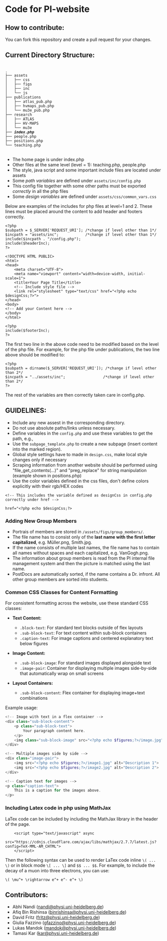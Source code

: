 # Code for PI-website

## How to contribute:
You can fork this repository and create a pull request for your changes.

## Current Directory Structure:

<pre><code>
.
├── assets
│   ├── css
│   ├── figs
│   ├── inc
│   └── js
├── publications
│   ├── atlas_pub.php
│   ├── hvmaps_pub.php
│   └── mu3e_pub.php
├── research
│   ├── ATLAS
│   ├── HV-MAPS
│   └── mu3e
├── <b><i>index.php</i></b>
├── people.php
├── positions.php
└── teaching.php
</code>
</pre>

- The home page is under index.php
- Other files at the same level (level = 1): teaching.php, people.php
- The style, java script and some important include files are located under assets
- Some *path variables* are defined under `assets/inc/config.php`
- This config file together with some other paths must be exported *correctly* in all the php files 
- Some *design variables* are defined under `assets/css/common_vars.css`

Below are examples of the includes for php files at level=1 and 2.
These lines must be placed around the content to add header and footers correctly.

```
<?php
$subpath = $_SERVER['REQUEST_URI']; /*change if level other than 1*/
$incpath = "assets/inc";            /*change if level other than 1*/
include($incpath . "/config.php");
include($headerInc);
?>

<!DOCTYPE HTML PUBLIC>
<html>
<head>
    <meta charset="UTF-8">
    <meta name="viewport" content="width=device-width, initial-scale=1">
    <title>Your Page Title</title>
	<!-- Include style file -->
    <link rel="stylesheet" type="text/css" href="<?php echo $designCss;?>">
</head>
<body>
<!-- Add your Content here -->
</body>
</html>

<?php
include($footerInc); 
?>
```
The first two line in the above code need to be modified based on the level of the php file.
For example, for the php file under publications, the two line above should be modified to:
```
<?php
$subpath = dirname($_SERVER['REQUEST_URI']); /*change if level other than 2*/
$incpath = "../assets/inc";                 /*change if level other than 2*/
?>
```
The rest of the variables are then correctly taken care in config.php.

## GUIDELINES:

- Include any new assest in the corresponding directory.
- Do not use absolute paths/links unless necessary.
- Define variables in the `config.php` and use these variables to get the path, e.g.,
- Use the `subpage_template.php` to create a new subpage (insert content into the marked region).
- Global style settings have to made in `design.css`, make local style changes only if necessary
- Scraping information from another website should be performed using "file_get_contents(...)" and "preg_replace" for string manipulation (example shown in positions.php)
- Use the color variables defined in the css files, don't define colors explicitly with their rgb/HEX codes
```
<!-- This includes the variable defined as designCss in config.php correctly under href -->

href="<?php echo $designCss;?>
```

### Adding New Group Members

- Portrais of members are stored in `/assets/figs/group_members/`.
- The file name has to consist only of the **last name with the first letter capitalized**, e.g. Müller.png, Smith.jpg.
- If the name consists of multiple last names, the file name has to contain all names without spaces and each capitalized, e.g. VanGogh.png.
- The information about group members is read from the PI internal file management system and then the picture is matched using the last name.
- PostDocs are automatically sorted, if the name contains a Dr. infront. All other group members are sorted into students.

### Common CSS Classes for Content Formatting

For consistent formatting across the website, use these standard CSS classes:

- **Text Content:**
  - `.block-text`: For standard text blocks outside of flex layouts
  - `.sub-block-text`: For text content within sub-block containers
  - `.caption-text`: For image captions and centered explanatory text below figures

- **Image Content:**
  - `.sub-block-image`: For standard images displayed alongside text
  - `.image-pair`: Container for displaying multiple images side-by-side that automatically wrap on small screens

- **Layout Containers:**
  - `.sub-block-content`: Flex container for displaying image+text combinations 

Example usage:
```php
<!-- Image with text in a flex container -->
<div class="sub-block-content">
    <p class="sub-block-text">
        Your paragraph content here.
    </p>
    <img class="sub-block-image" src="<?php echo $figures;?>/image.jpg" alt="Description">
</div>

<!-- Multiple images side by side -->
<div class="image-pair">
    <img src="<?php echo $figures;?>/image1.jpg" alt="Description 1">
    <img src="<?php echo $figures;?>/image2.jpg" alt="Description 2">
</div>

<!-- Caption text for images -->
<p class="caption-text">
    This is a caption for the images above.
</p>
```

### Including Latex code in php using MathJax
LaTex code can be included by including the MathJax library in the header of the page.
```
	<script type="text/javascript" async
	  src="https://cdnjs.cloudflare.com/ajax/libs/mathjax/2.7.7/latest.js?config=TeX-MML-AM_CHTML">
	</script>
```
Then the following syntax can be used to render LaTex code inline `\( ... \)` or in block mode `\[ ... \]` and `$$ ... $$`.
For example, to include the decay of a muon into three electrons, you can use:
```
\( \mu^+ \rightarrow e^+ e^- e^+ \)
```

## Contributors:
- Abhi Nandi (<a href="mailto:nandi@physi.uni-heidelberg.de">nandi@physi.uni-heidelberg.de</a>)
- Afiq Bin Rishinsa (<a href="mailto:binrishinsa@physi.uni-heidelberg.de">binrishinsa@physi.uni-heidelberg.de</a>)
- David Fritz (<a href="mailto:fritz@physi.uni-heidelberg.de">fritz@physi.uni-heidelberg.de</a>)
- Giulia Fazzino (<a href="mailto:gfazzino@physi.uni-heidelberg.de">gfazzino@physi.uni-heidelberg.de</a>)
- Lukas Mandok (<a href="mailto:mandok@physi.uni-heidelberg.de">mandok@physi.uni-heidelberg.de</a>)
- Tamasi Kar (<a href="mailto:kar@physi.uni-heidelberg.de">kar@physi.uni-heidelberg.de</a>)
